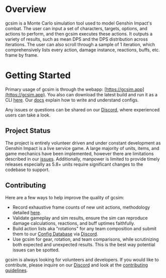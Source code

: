 # Overview

gcsim is a Monte Carlo simulation tool used to model Genshin Impact's combat. The user can input a set of characters, targets, options, and actions to perform, and then gcsim executes these actions. It outputs a variety of results, such as mean DPS and the DPS distribution across iterations. The user can also scroll through a sample of 1 iteration, which comprehensively lists every action, damage instance, reactions, buffs, etc. frame by frame.

# Getting Started

Primary usage of gcsim is through the webapp: [https://gcsim.app](https://gcsim.app). You also can download the latest build and run it as a CLI [here](https://github.com/genshinsim/gcsim/releases). Our [docs](https://docs.gcsim.app/guides/building_a_simulation_basic_tutorial) explain how to write and understand configs.

Any issues or questions can be shared on our [Discord](https://discord.gg/m7jvjdxx7q), where experienced users can take a look.

## Project Status

The project is entirely volunteer driven and under constant development as Genshin Impact is a live service game. A large majority of units, items, and game mechanics have been implemented, however there are limitations described in our [issues](https://github.com/genshinsim/gcsim/issues?q=is%3Aopen+is%3Aissue). Additionally, manpower is limited to provide timely releases especially as 5.8+ units require significant changes to the codebase to support.

## Contributing

Here are a few ways to help improve the quality of gcsim:
- Record exhaustive frame counts of new unit actions, methodology detailed [here](https://docs.gcsim.app/mechanics/frames/).
- Validate gameplay and sim results, ensure the sim can reproduce damage calculations, reactions, and buff uptimes faithfully.
- Build action lists aka "rotations" for any team composition and submit them to our [Config Database](https://simpact.app/) via [Discord](https://discord.gg/m7jvjdxx7q).
- Use gcsim for gear, rotation, and team comparisons, while scrutinizing both expected and unexpected results. This is the best way potential issues can be spotted.

gcsim is always looking for volunteers and developers. If you would like to contribute, please inquire on our [Discord](https://discord.gg/m7jvjdxx7q) and look at the [contributing guidelines](CONTRIBUTING.md).
